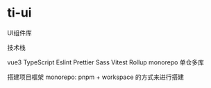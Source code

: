 # ti-ui
UI组件库


技术栈

vue3
TypeScript
Eslint
Prettier
Sass
Vitest
Rollup
monorepo   单仓多库


搭建项目框架
monorepo: 
      pnpm + workspace 的方式来进行搭建
